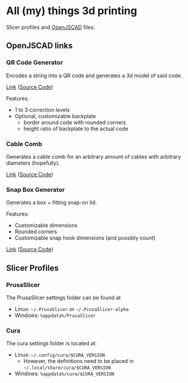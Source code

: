 # All (my) things 3d printing
Slicer profiles and [OpenJSCAD](https://openjscad.org) files.
## OpenJSCAD links
### QR Code Generator
Encodes a string into a QR code and generates a 3d model of said code.

[Link](https://openjscad.org/#https://raw.githubusercontent.com/4cello/3dprinting/master/openjscad/qr-code-generator.jscad) 
([Source Code](openjscad/qr-code-generator.jscad))

Features: 
- 1 to 3 correction levels 
- Optional, customizable backplate
    - border around code with rounded corners
    - height ratio of backplate to the actual code

### Cable Comb
Generates a cable comb for an arbitrary amount of cables with arbitrary diameters (hopefully).

[Link](https://openjscad.org/#https://raw.githubusercontent.com/4cello/3dprinting/master/openjscad/cable-comb.jscad) 
([Source Code](openjscad/cable-comb.jscad))

### Snap Box Generator
Generates a box + fitting snap-on lid.

Features:
- Customizable dimensions
- Rounded corners
- Customizable snap hook dimensions (and possibly count)

[Link](https://openjscad.org/#https://raw.githubusercontent.com/4cello/3dprinting/master/openjscad/snap-box.jscad)
([Source Code](openjscad/snap-box.jscad))

## Slicer Profiles
### PrusaSlicer
The PrusaSlicer settings folder can be found at
- Linux: ``~/.PrusaSlicer`` or ``~/.PrusaSlicer-alpha``
- Windows: ``%appdata%/PrusaSlicer``

### Cura
The cura settings folder is located at:
- Linux: ``~/.config/cura/$CURA_VERSION``
    - However, the definitions need to be placed in ``~/.local/share/cura/$CURA_VERSION``
- Windows: ``%appdata%/cura/$CURA_VERSION``
